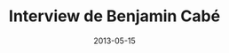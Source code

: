 ---
title: Interview de Benjamin Cabé
tags: [Interview]
direct_link: https://marcpezzetti.developpez.com/interviews/eclipse/benjamin-cabe-eclipse-con-france-2013/
image: /images/benjamincabe.jpg
description: Dans le cadre de la conférence Eclipse Con France 2013, Benjamin Cabé présente son parcours, son implication à l'événement, le mode opératoire pour la sélection des présentations et quelques aspects pratiques.
category: Article
date: 2013-05-15
---